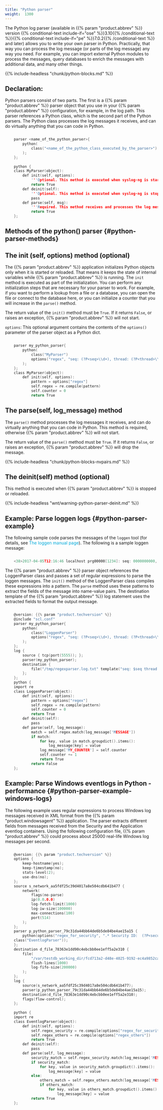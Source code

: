 ```yaml
---
title: "Python parser"
weight:  1300
---
```

<!-- DISCLAIMER: This file is based on the syslog-ng Open Source Edition documentation https://github.com/balabit/syslog-ng-ose-guides/commit/2f4a52ee61d1ea9ad27cb4f3168b95408fddfdf2 and is used under the terms of The syslog-ng Open Source Edition Documentation License. The file has been modified by Axoflow. -->

The Python log parser (available in {{% param "product.abbrev" %}} version {{% conditional-text include-if="ose" %}}3.10{{% /conditional-text %}}{{% conditional-text include-if="pe" %}}7.0.2{{% /conditional-text %}} and later) allows you to write your own parser in Python. Practically, that way you can process the log message (or parts of the log message) any way you need. For example, you can import external Python modules to process the messages, query databases to enrich the messages with additional data, and many other things.

{{% include-headless "chunk/python-blocks.md" %}}


## Declaration:

Python parsers consist of two parts. The first is a {{% param "product.abbrev" %}} parser object that you use in your {{% param "product.abbrev" %}} configuration, for example, in the log path. This parser references a Python class, which is the second part of the Python parsers. The Python class processes the log messages it receives, and can do virtually anything that you can code in Python.

```c

    parser <name_of_the_python_parser>{
        python(
            class("<name_of_the_python_class_executed_by_the_parser>")
        );
    };
    
    python {
    class MyParser(object):
        def init(self, options):
            '''Optional. This method is executed when syslog-ng is started or reloaded.'''
            return True
        def deinit(self):
            '''Optional. This method is executed when syslog-ng is stopped or reloaded.'''
            pass
        def parse(self, msg):
            '''Required. This method receives and processes the log message.'''
            return True
    };

```



## Methods of the python() parser {#python-parser-methods}


## The init (self, options) method (optional)

The {{% param "product.abbrev" %}} application initializes Python objects only when it is started or reloaded. That means it keeps the state of internal variables while {{% param "product.abbrev" %}} is running. The `init` method is executed as part of the initialization. You can perform any initialization steps that are necessary for your parser to work. For example, if you want to perform a lookup from a file or a database, you can open the file or connect to the database here, or you can initialize a counter that you will increase in the `parse()` method.

The return value of the `init()` method must be `True`. If it returns `False`, or raises an exception, {{% param "product.abbrev" %}} will not start.

`options`: This optional argument contains the contents of the `options()` parameter of the parser object as a Python dict.

```c

    parser my_python_parser{
        python(
            class("MyParser")
            options("regex", "seq: (?P<seq>\\d+), thread: (?P<thread>\\d+), runid: (?P<runid>\\d+), stamp: (?P<stamp>[^ ]+) (?P<padding>.*$)")
        );
    };
    class MyParser(object):
        def init(self, options):
            pattern = options["regex"]
            self.regex = re.compile(pattern)
            self.counter = 0
            return True

```



## The parse(self, log_message) method

The `parse()` method processes the log messages it receives, and can do virtually anything that you can code in Python. This method is required, otherwise {{% param "product.abbrev" %}} will not start.

The return value of the `parse()` method must be `True`. If it returns `False`, or raises an exception, {{% param "product.abbrev" %}} will drop the message.

{{% include-headless "chunk/python-blocks-nvpairs.md" %}}



## The deinit(self) method (optional)

This method is executed when {{% param "product.abbrev" %}} is stopped or reloaded.

{{% include-headless "wnt/warning-python-parser-deinit.md" %}}




## Example: Parse loggen logs {#python-parser-example}

The following sample code parses the messages of the `loggen` tool (for details, see <span class="mcFormatColor" style="color: #04aada;">The loggen manual page</span>). The following is a sample loggen message:

```c

    <38>2017-04-05T12:16:46 localhost prg00000[1234]: seq: 0000000000, thread: 0000, runid: 1491387406, stamp: 2017-04-05T12:16:46 PADDPADDPADDPADDPADDPADDPADDPADDPADDPADDPADDPADDPADDPADDPADDPADDPADDPADDPADDPADDPADDPADDPADDPADDPADDPADDPADDPADDPADDPADDPADDPADD

```

The {{% param "product.abbrev" %}} parser object references the LoggenParser class and passes a set of regular expressions to parse the loggen messages. The `init()` method of the LoggenParser class compiles these expressions into a pattern. The `parse` method uses these patterns to extract the fields of the message into name-value pairs. The destination template of the {{% param "product.abbrev" %}} log statement uses the extracted fields to format the output message.

```c

    @version: {{% param "product.techversion" %}}
    @include "scl.conf"
    parser my_python_parser{
        python(
            class("LoggenParser")
            options("regex", "seq: (?P<seq>\\d+), thread: (?P<thread>\\d+), runid: (?P<runid>\\d+), stamp: (?P<stamp>[^ ]+) (?P<padding>.*$)")
        );
    };
    log {
        source { tcp(port(5555)); };
        parser(my_python_parser);
        destination {
            file("/tmp/regexparser.log.txt" template("seq: $seq thread: $thread runid: $runid stamp: $stamp my_counter: $MY_COUNTER"));
        };
    };
    python {
    import re
    class LoggenParser(object):
        def init(self, options):
            pattern = options["regex"]
            self.regex = re.compile(pattern)
            self.counter = 0
            return True
        def deinit(self):
            pass
        def parse(self, log_message):
            match = self.regex.match(log_message['MESSAGE'])
            if match:
                for key, value in match.groupdict().items():
                    log_message[key] = value
                log_message['MY_COUNTER'] = self.counter
                self.counter += 1
                return True
            return False
    };

```



## Example: Parse Windows eventlogs in Python - performance {#python-parser-example-windows-logs}

The following example uses regular expressions to process Windows log messages received in XML format from the {{% param "product.windowsagent" %}} application. The parser extracts different fields from messages received from the Security and the Application eventlog containers. Using the following configuration file, {{% param "product.abbrev" %}} could process about 25000 real-life Windows log messages per second.

```c

    @version: {{% param "product.techversion" %}}
    options {
        keep-hostname(yes);
        keep-timestamp(no);
        stats-level(2);
        use-dns(no);
    };
    source s_network_aa5fdf25c39d4017a8e504cdb641b477 {
        network(
            flags(no-parse)
            ip(0.0.0.0)
            log-fetch-limit(1000)
            log-iw-size(100000)
            max-connections(100)
            port(514)
        );
    };
    parser p_python_parser_79c31da44bb64de6b5de84be4ae15a15 {
        python(options("regex_for_security", ".* Security ID:  (?P<security_id>\\S+)   Account Name:  (?P<account_name>\\S+)   Account Domain:  (?P<account_domain>\\S+)   Logon ID:  (?P<logon_id>\\S+).*Process Name: (?P<process_name>\\S+).*EventID (?P<event_id>\\d+)", "regex_others", "(.*)EventID (?P<event_id>\\d+)")
    class("EventlogParser"));
    };
    destination d_file_78363e1dd90c4ebcbb0ee1eff5a2e310 {
        file(
            "/var/testdb_working_dir/fcd713a2-d48e-4025-9192-ec4a9852cafa.$HOST"
            flush-lines(1000)
            log-fifo-size(200000)
        );
    };
    log {
        source(s_network_aa5fdf25c39d4017a8e504cdb641b477);
        parser(p_python_parser_79c31da44bb64de6b5de84be4ae15a15);
        destination(d_file_78363e1dd90c4ebcbb0ee1eff5a2e310);
        flags(flow-control);
    };
    
    python {
    import re
    class EventlogParser(object):
        def init(self, options):
            self.regex_security = re.compile(options["regex_for_security"])
            self.regex_others = re.compile(options["regex_others"])
            return True
        def deinit(self):
            pass
        def parse(self, log_message):
            security_match = self.regex_security.match(log_message['MESSAGE'])
            if security_match:
                for key, value in security_match.groupdict().items():
                    log_message[key] = value
            else:
                others_match = self.regex_others.match(log_message['MESSAGE'])
                if others_match:
                    for key, value in others_match.groupdict().items():
                        log_message[key] = value
            return True
    };

```

